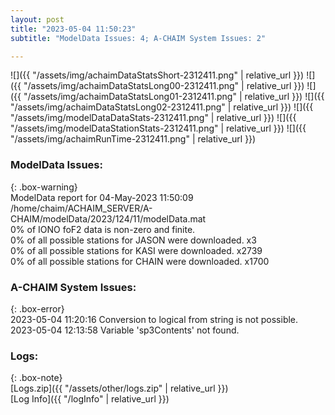 ```yaml
---
layout: post
title: "2023-05-04 11:50:23"
subtitle: "ModelData Issues: 4; A-CHAIM System Issues: 2"

---
```


![]({{ "/assets/img/achaimDataStatsShort-2312411.png" | relative_url }})
![]({{ "/assets/img/achaimDataStatsLong00-2312411.png" | relative_url }})
![]({{ "/assets/img/achaimDataStatsLong01-2312411.png" | relative_url }})
![]({{ "/assets/img/achaimDataStatsLong02-2312411.png" | relative_url }})
![]({{ "/assets/img/modelDataDataStats-2312411.png" | relative_url }})
![]({{ "/assets/img/modelDataStationStats-2312411.png" | relative_url }})
![]({{ "/assets/img/achaimRunTime-2312411.png" | relative_url }})


### ModelData Issues:  
  
{: .box-warning}  
 ModelData report for 04-May-2023 11:50:09   
 /home/chaim/ACHAIM_SERVER/A-CHAIM/modelData/2023/124/11/modelData.mat   
 0% of IONO foF2 data is non-zero and finite.   
 0% of all possible stations for JASON were downloaded. x3   
 0% of all possible stations for KASI were downloaded. x2739   
 0% of all possible stations for CHAIN were downloaded. x1700   
  
### A-CHAIM System Issues:  
  
{: .box-error}  
2023-05-04 11:20:16 Conversion to logical from string is not possible.  
2023-05-04 12:13:58 Variable 'sp3Contents' not found.  

### Logs:  
  
{: .box-note}  
[Logs.zip]({{ "/assets/other/logs.zip" | relative_url }})  
[Log Info]({{ "/logInfo" | relative_url }})  
